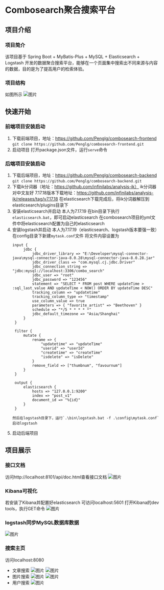 # Combosearch聚合搜索平台

## 项目介绍

### 项目简介
该项目基于 Spring Boot + MyBatis-Plus + MySQL + Elasticsearch + Logstash 开发的数据聚合搜索平台，能够在一个页面集中搜索出不同来源与内容的数据，目的是为了提高用户的检索体验。

### 项目结构
如图所示
![图片](https://github.com/Penglg/combosearch-backend/assets/109449337/cfcef789-52a8-4a85-9051-6f72500ee0ab)


## 快速开始
### 前端项目安装启动
1. 下载前端项目，地址：https://github.com/Penglg/combosearch-frontend
   ```git clone https://github.com/Penglg/combosearch-frontend.git```
2. 启动项目
   打开package.json文件，运行`serve`命令

### 后端项目安装启动
1. 下载后端项目，地址：https://github.com/Penglg/combosearch-backend
   ```git clone https://github.com/Penglg/combosearch-backend.git```
2. 下载ik分词器（地址：https://github.com/infinilabs/analysis-ik）
   ik分词器对中文友好
   7.17.18版本下载地址：https://github.com/infinilabs/analysis-ik/releases/tag/v7.17.18
   在elasticsearch下载完成后，将ik分词器解压到elasticsearch/plugins目录下
3. 安装elasticsearch并启动
   本人为7.17.19
   在bin目录下执行`elasticsearch.bat`，即可启动elasticsearch
   在combosearch项目的yml文件中将elasticsearch配置为自己的elasticsearch
4. 安装logstash并启动
   本人为7.17.19（elasticsearch、logstash版本要强一致）
   在config目录下新建`mytask.conf`文件
   将文件内容设置为
   ```
   input {
        jdbc {
            jdbc_driver_library => "E:\Developer\mysql-connector-java\mysql-connector-java-8.0.28\mysql-connector-java-8.0.28.jar"
            jdbc_driver_class => "com.mysql.cj.jdbc.Driver"
            jdbc_connection_string => "jdbc:mysql://localhost:3306/combo_search"
            jdbc_user => "root"
            jdbc_password => "123456"
            statement => "SELECT * FROM post WHERE updateTime > :sql_last_value AND updateTime < NOW() ORDER BY updateTime DESC"
            tracking_column => "updatetime"
            tracking_column_type => "timestamp"
            use_column_value => true
            parameters => { "favorite_artist" => "Beethoven" }
            schedule => "*/5 * * * * *"
            jdbc_default_timezone => "Asia/Shanghai"
        }
    }
    
    filter {
        mutate {
            rename => {
                "updatetime" => "updateTime"
                "userid" => "userId"
                "createtime" => "createTime"
                "isdelete" => "isDelete"
            }
            remove_field => ["thumbnum", "favournum"]
        }
    }
   
    output {
        elasticsearch {
            hosts => "127.0.0.1:9200"
            index => "post_v1"
            document_id => "%{id}"
        }
    }

   然后在logstash目录下，运行`.\bin\logstash.bat -f .\config\mytask.conf`启动logstash

5. 启动后端项目


## 项目展示

### 接口文档
访问http://localhost:8101/api/doc.html查看接口文档
![图片](https://github.com/Penglg/combosearch-backend/assets/109449337/c5611d48-6317-41ee-b506-5a11dd3ec4ac)

### Kibana可视化 
若安装了Kibana并配置好elasticsearch
可访问localhost:5601
打开Kibana的dev tools，执行GET命令
![图片](https://github.com/Penglg/combosearch-backend/assets/109449337/fcb0a1ec-0ddb-40b6-813a-421bc7fa7f5f)

### logstash同步MySQL数据库数据
![图片](https://github.com/Penglg/combosearch-backend/assets/109449337/cff09b5b-f1d0-46b7-aa0c-fe97ea1515a2)

### 搜索主页
访问localhost:8080
- 文章搜索
  ![图片](https://github.com/Penglg/combosearch-backend/assets/109449337/a9489d1d-fded-4f90-901f-4a5fb7d08ac2)
  ![图片](https://github.com/Penglg/combosearch-backend/assets/109449337/ff7622e3-efc0-495b-9eba-a313c0f7c563)
- 图片搜索
  ![图片](https://github.com/Penglg/combosearch-backend/assets/109449337/76ca191e-023d-4576-9b2c-3364e213f75e)
  ![图片](https://github.com/Penglg/combosearch-backend/assets/109449337/8e3aa78c-bb62-4681-b070-9153d7ad60ea)
- 用户搜索
  ![图片](https://github.com/Penglg/combosearch-backend/assets/109449337/efe1f41b-f6fe-43bf-b47c-7b22f2bf28cb)

